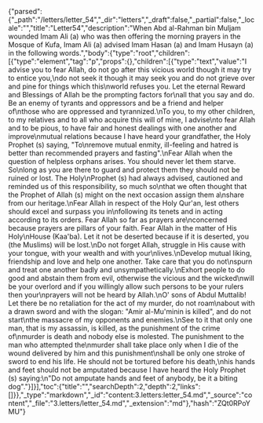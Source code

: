 {"parsed":{"_path":"/letters/letter_54","_dir":"letters","_draft":false,"_partial":false,"_locale":"","title":"Letter54","description":"When Abd al-Rahman bin Muljam wounded Imam Ali (a) who was then offering the morning prayers in the Mosque of Kufa, Imam Ali (a) advised Imam Hasan (a) and Imam Husayn (a) in the following words.","body":{"type":"root","children":[{"type":"element","tag":"p","props":{},"children":[{"type":"text","value":"I advise you to fear Allah, do not go after this vicious world though it may try to entice you,\ndo not seek it though it may seek you and do not grieve over and pine for things which this\nworld refuses you. Let the eternal Reward and Blessings of Allah be the prompting factors for\nall that you say and do. Be an enemy of tyrants and oppressors and be a friend and helper of\nthose who are oppressed and tyrannized.\nTo you, to my other children, to my relatives and to all who acquire this will of mine, I advise\nto fear Allah and to be pious, to have fair and honest dealings with one another and improve\nmutual relations because I have heard your grandfather, the Holy Prophet (s) saying, \"To\nremove mutual enmity, ill-feeling and hatred is better than recommended prayers and fasting\".\nFear Allah when the question of helpless orphans arises. You should never let them starve. So\nlong as you are there to guard and protect them they should not be ruined or lost. The Holy\nProphet (s) had always advised, cautioned and reminded us of this responsibility, so much so\nthat we often thought that the Prophet of Allah (s) might on the next occasion assign them a\nshare from our heritage.\nFear Allah in respect of the Holy Qur'an, lest others should excel and surpass you in\nfollowing its tenets and in acting according to its orders. Fear Allah so far as prayers are\nconcerned because prayers are pillars of your faith. Fear Allah in the matter of His Holy\nHouse (Kaa'ba). Let it not be deserted because if it is deserted, you (the Muslims) will be lost.\nDo not forget Allah, struggle in His cause with your tongue, with your wealth and with your\nlives.\nDevelop mutual liking, friendship and love and help one another. Take care that you do not\nspurn and treat one another badly and unsympathetically.\nExhort people to do good and abstain them from evil, otherwise the vicious and the wicked\nwill be your overlord and if you willingly allow such persons to be your rulers then your\nprayers will not be heard by Allah.\nO' sons of Abdul Muttalib! Let there be no retaliation for the act of my murder, do not roam\nabout with a drawn sword and with the slogan: \"Amir al-Mu'minin is killed\", and do not start\nthe massacre of my opponents and enemies.\nSee to it that only one man, that is my assassin, is killed, as the punishment of the crime of\nmurder is death and nobody else is molested. The punishment to the man who attempted the\nmurder shall take place only when I die of the wound delivered by him and this punishment\nshall be only one stroke of sword to end his life. He should not be tortured before his death,\nhis hands and feet should not be amputated because I have heard the Holy Prophet (s) saying:\n\"Do not amputate hands and feet of anybody, be it a biting dog\"."}]}],"toc":{"title":"","searchDepth":2,"depth":2,"links":[]}},"_type":"markdown","_id":"content:3.letters:letter_54.md","_source":"content","_file":"3.letters/letter_54.md","_extension":"md"},"hash":"ZQt0RPoYMU"}
